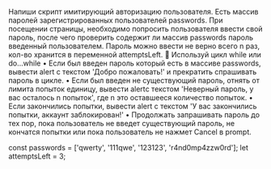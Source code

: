 Напиши скрипт имитирующий авторизацию пользователя.
Есть массив паролей зарегистрированных пользователей passwords. При посещении страницы, необходимо попросить пользователя ввести свой пароль, после чего проверить содержит ли массив passwords пароль введенный пользователем. Пароль можно ввести не верно всего n раз, кол-во хранится в переменной attemptsLeft.
🔔 Используй цикл while или do...while
•	Если был введен пароль который есть в массиве passwords, вывести alert с текстом 'Добро пожаловать!' и прекратить спрашивать пароль в цикле.
•	Если был введен не существующий пароль, отнять от лимита попыток единицу, вывести alertс текстом 'Неверный пароль, у вас осталось n попыток', где n это оставшееся количество попыток.
•	Если закончились попытки, вывести alert с текстом 'У вас закончились попытки, аккаунт заблокирован!'
•	Продолжать запрашивать пароль до тех пор, пока пользователь не введет существующий пароль, не кончатся попытки или пока пользователь не нажмет Cancel в prompt.

const passwords = ['qwerty', '111qwe', '123123', 'r4nd0mp4zzw0rd'];
let attemptsLeft = 3;
